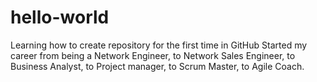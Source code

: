 # hello-world
Learning how to create repository for the first time in GitHub
Started my career from being a Network Engineer, to Network Sales Engineer, to Business Analyst, to Project manager,  to Scrum Master, to Agile Coach.
